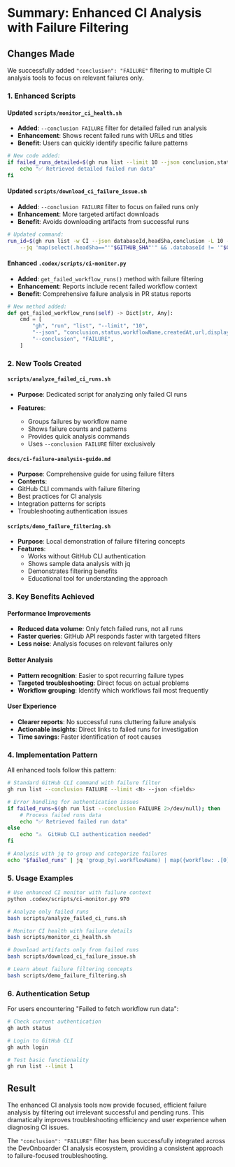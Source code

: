 # Summary: Enhanced CI Analysis with Failure Filtering

## Changes Made

We successfully added `"conclusion": "FAILURE"` filtering to multiple CI analysis tools to focus on relevant failures only.

### 1. Enhanced Scripts

#### Updated `scripts/monitor_ci_health.sh`

- **Added**: `--conclusion FAILURE` filter for detailed failed run analysis
- **Enhancement**: Shows recent failed runs with URLs and titles
- **Benefit**: Users can quickly identify specific failure patterns

```bash
# New code added:
if failed_runs_detailed=$(gh run list --limit 10 --json conclusion,status,workflowName,createdAt,url --conclusion FAILURE 2>/dev/null); then
    echo "✅ Retrieved detailed failed run data"
fi
```

#### Updated `scripts/download_ci_failure_issue.sh`

- **Added**: `--conclusion FAILURE` filter to focus on failed runs only
- **Enhancement**: More targeted artifact downloads
- **Benefit**: Avoids downloading artifacts from successful runs

```bash
# Updated command:
run_id=$(gh run list -w CI --json databaseId,headSha,conclusion -L 10 --conclusion FAILURE \
    --jq 'map(select(.headSha=="'"$GITHUB_SHA"'" && .databaseId != '"$GITHUB_RUN_ID"')) | .[0].databaseId' || true)
```

#### Enhanced `.codex/scripts/ci-monitor.py`

- **Added**: `get_failed_workflow_runs()` method with failure filtering
- **Enhancement**: Reports include recent failed workflow context
- **Benefit**: Comprehensive failure analysis in PR status reports

```python
# New method added:
def get_failed_workflow_runs(self) -> Dict[str, Any]:
    cmd = [
        "gh", "run", "list", "--limit", "10",
        "--json", "conclusion,status,workflowName,createdAt,url,displayTitle",
        "--conclusion", "FAILURE",
    ]
```

### 2. New Tools Created

#### `scripts/analyze_failed_ci_runs.sh`

- **Purpose**: Dedicated script for analyzing only failed CI runs
- **Features**:

    - Groups failures by workflow name
    - Shows failure counts and patterns
    - Provides quick analysis commands
    - Uses `--conclusion FAILURE` filter exclusively

#### `docs/ci-failure-analysis-guide.md`

- **Purpose**: Comprehensive guide for using failure filters
- **Contents**:
- GitHub CLI commands with failure filtering
- Best practices for CI analysis
- Integration patterns for scripts
- Troubleshooting authentication issues

#### `scripts/demo_failure_filtering.sh`

- **Purpose**: Local demonstration of failure filtering concepts
- **Features**:
    - Works without GitHub CLI authentication
    - Shows sample data analysis with jq
    - Demonstrates filtering benefits
    - Educational tool for understanding the approach

### 3. Key Benefits Achieved

#### Performance Improvements

- **Reduced data volume**: Only fetch failed runs, not all runs
- **Faster queries**: GitHub API responds faster with targeted filters
- **Less noise**: Analysis focuses on relevant failures only

#### Better Analysis

- **Pattern recognition**: Easier to spot recurring failure types
- **Targeted troubleshooting**: Direct focus on actual problems
- **Workflow grouping**: Identify which workflows fail most frequently

#### User Experience

- **Clearer reports**: No successful runs cluttering failure analysis
- **Actionable insights**: Direct links to failed runs for investigation
- **Time savings**: Faster identification of root causes

### 4. Implementation Pattern

All enhanced tools follow this pattern:

```bash
# Standard GitHub CLI command with failure filter
gh run list --conclusion FAILURE --limit <N> --json <fields>

# Error handling for authentication issues
if failed_runs=$(gh run list --conclusion FAILURE 2>/dev/null); then
    # Process failed runs data
    echo "✅ Retrieved failed run data"
else
    echo "⚠️  GitHub CLI authentication needed"
fi

# Analysis with jq to group and categorize failures
echo "$failed_runs" | jq 'group_by(.workflowName) | map({workflow: .[0].workflowName, count: length})'
```

### 5. Usage Examples

```bash
# Use enhanced CI monitor with failure context
python .codex/scripts/ci-monitor.py 970

# Analyze only failed runs
bash scripts/analyze_failed_ci_runs.sh

# Monitor CI health with failure details
bash scripts/monitor_ci_health.sh

# Download artifacts only from failed runs
bash scripts/download_ci_failure_issue.sh

# Learn about failure filtering concepts
bash scripts/demo_failure_filtering.sh
```

### 6. Authentication Setup

For users encountering "Failed to fetch workflow run data":

```bash
# Check current authentication
gh auth status

# Login to GitHub CLI
gh auth login

# Test basic functionality
gh run list --limit 1
```

## Result

The enhanced CI analysis tools now provide focused, efficient failure analysis by filtering out irrelevant successful and pending runs. This dramatically improves troubleshooting efficiency and user experience when diagnosing CI issues.

The `"conclusion": "FAILURE"` filter has been successfully integrated across the DevOnboarder CI analysis ecosystem, providing a consistent approach to failure-focused troubleshooting.
